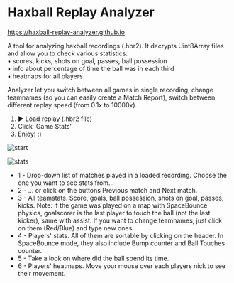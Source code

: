 # Haxball Replay Analyzer
https://haxball-replay-analyzer.github.io

A tool for analyzing haxball recordings (.hbr2). It decrypts Uint8Array files and allow you to check various statistics:  
• scores, kicks, shots on goal, passes, ball possession  
• info about percentage of time the ball was in each third  
• heatmaps for all players  

Analyzer let you switch between all games in single recording, change teamnames (so you can easily create a Match Report), switch between different replay speed (from 0.1x to 10000x).

1. ► Load replay (.hbr2 file)
2. Click 'Game Stats'
3. Enjoy! :)

![start](https://user-images.githubusercontent.com/103112562/212660345-276bdce9-f989-43fb-8cc6-0957be54fe0a.png)

![stats](https://user-images.githubusercontent.com/103112562/212660394-22d68dc2-66a2-4322-844f-23c260792691.PNG)

- 1 - Drop-down list of matches played in a loaded recording. Choose the one you want to see stats from...
- 2 - ... or click on the buttons Previous match and Next match.
- 3 - All teamstats. Score, goals, ball possession, shots on goal, passes, kicks. Note: if the game was played on a map with SpaceBounce physics, goalscorer is the last player to touch the ball (not the last kicker), same with assist. If you want to change teamnames, just click on them (Red/Blue) and type new ones.
- 4 - Players' stats. All of them are sortable by clicking on the header. In SpaceBounce mode, they also include Bump counter and Ball Touches counter.
- 5 - Take a look on where did the ball spend its time.
- 6 - Players' heatmaps. Move your mouse over each players nick to see their movement.
